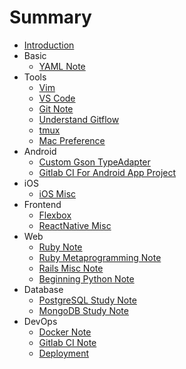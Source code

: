# Summary

* [Introduction](README.md)
* Basic
    * [YAML Note](basic/yaml-note.md)
* Tools
    * [Vim](tools/vim.md)
    * [VS Code](tools/vscode.md)
    * [Git Note](tools/git-note.md)
    * [Understand Gitflow](./tools/understand-git-flow.md)
    * [tmux](tools/tmux.md)
    * [Mac Preference](tools/mac-preferences.md)
* Android
    * [Custom Gson TypeAdapter](android/gson-adapter.md)
    * [Gitlab CI For Android App Project](android/gitlab-ci-for-android-app-project.md)
* iOS
    * [iOS Misc](ios/ios-misc.md)
* Frontend
    * [Flexbox](frontend/flexbox.md)
    * [ReactNative Misc](frontend/react-native-misc.md)
* Web
    * [Ruby Note](web/ruby-note.md)
    * [Ruby Metaprogramming Note](web/ruby-metaprogramming-note.md)
    * [Rails Misc Note](web/rails-note.md)
    * [Beginning Python Note](web/beginning-python-note.md)
* Database
    * [PostgreSQL Study Note](database/postgresql-study-note.md)
    * [MongoDB Study Note](database/mongodb-study-note.md)
* DevOps
    * [Docker Note](web/docker-note.md)
    * [Gitlab CI Note](web/gitlab-ci-note.md)
    * [Deployment](web/deployment.md)

